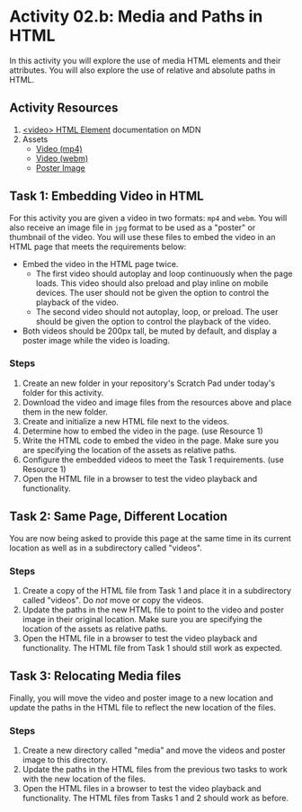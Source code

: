 # Activity 02.b: Media and Paths in HTML

In this activity you will explore the use of media HTML elements and their attributes. You will also explore the use of relative and absolute paths in HTML.

## Activity Resources

1. [&lt;video&gt; HTML Element](https://developer.mozilla.org/en-US/docs/Web/HTML/Element/video) documentation on MDN
2. Assets
   * [Video (mp4)](files/video.mp4)
   * [Video (webm)](files/video.webm)
   * [Poster Image](files/poster.jpg)

## Task 1: Embedding Video in HTML

For this activity you are given a video in two formats: `mp4` and `webm`. You will also receive an image file in `jpg` format to be used as a "poster" or thumbnail of the video. You will use these files to embed the video in an HTML page that meets the requirements below:

* Embed the video in the HTML page twice.
  * The first video should autoplay and loop continuously when the page loads. This video should also preload and play inline on mobile devices. The user should not be given the option to control the playback of the video.
  * The second video should not autoplay, loop, or preload. The user should be given the option to control the playback of the video.
* Both videos should be 200px tall, be muted by default, and display a poster image while the video is loading.


### Steps

1. Create an new folder in your repository's Scratch Pad under today's folder for this activity.
2. Download the video and image files from the resources above and place them in the new folder.
3. Create and initialize a new HTML file next to the videos.
4. Determine how to embed the video in the page. (use Resource 1)
5. Write the HTML code to embed the video in the page. Make sure you are specifying the location of the assets as relative paths.
6. Configure the embedded videos to meet the Task 1 requirements. (use Resource 1)
7. Open the HTML file in a browser to test the video playback and functionality.

## Task 2: Same Page, Different Location

You are now being asked to provide this page at the same time in its current location as well as in a subdirectory called "videos".

### Steps

1. Create a copy of the HTML file from Task 1 and place it in a subdirectory called "videos". Do *not* move or copy the videos.
2. Update the paths in the new HTML file to point to the video and poster image in their original location. Make sure you are specifying the location of the assets as relative paths.
3. Open the HTML file in a browser to test the video playback and functionality. The HTML file from Task 1 should still work as expected.

## Task 3: Relocating Media files

Finally, you will move the video and poster image to a new location and update the paths in the HTML file to reflect the new location of the files.

### Steps

1. Create a new directory called "media" and move the videos and poster image to this directory.
2. Update the paths in the HTML files from the previous two tasks to work with the new location of the files.
3. Open the HTML files in a browser to test the video playback and functionality. The HTML files from Tasks 1 and 2 should work as before.
